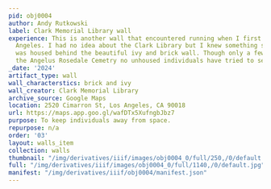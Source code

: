 ```yaml
---
pid: obj0004
author: Andy Rutkowski
label: Clark Memorial Library wall
experience: This is another wall that encountered running when I first moved to Los
  Angeles. I had no idea about the Clark Library but I knew something substantial
  was housed behind the beautiful ivy and brick wall. Though only a few minutes from
  the Angelus Rosedale Cemetry no unhoused individuals have tried to setup tents here.
_date: '2024'
artifact_type: wall
wall_characterstics: brick and ivy
wall_creator: Clark Memorial Library
archive_source: Google Maps
location: 2520 Cimarron St, Los Angeles, CA 90018
url: https://maps.app.goo.gl/wafDTx5XufngbJbz7
purpose: To keep individuals away from space.
repurpose: n/a
order: '03'
layout: walls_item
collection: walls
thumbnail: "/img/derivatives/iiif/images/obj0004_0/full/250,/0/default.jpg"
full: "/img/derivatives/iiif/images/obj0004_0/full/1140,/0/default.jpg"
manifest: "/img/derivatives/iiif/obj0004/manifest.json"
---
```

